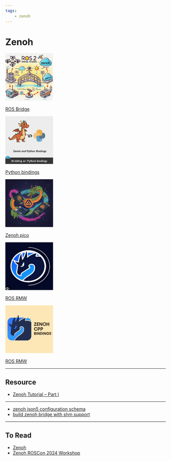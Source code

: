 ```yaml
---
tags:
    - zenoh
---
```


# Zenoh

<div class="grid-container">
    <div class="grid-item">
        <a href="ros_bridge">
        <img src="images/ros.png" width="150" height="150">
        <p>ROS Bridge</p>
        </a>
    </div>
    <div class="grid-item">
    <a href="python_bindings">
        <img src="images/python.png" width="150" height="150">
        <p>Python bindings</p>
        </a>
    </div>
    <div class="grid-item">
        <a href="remote_ssh">
        <img src="images/pico.png" width="150" height="150">
        <p>Zenoh pico</p>
        </a>
    </div>
     <div class="grid-item">
        <a href="rmw">
        <img src="images/zenoh_rmw.png" width="150" height="150">
        <p>ROS RMW</p>
        </a>
    </div>
    <div class="grid-item">
        <a href="cpp_bindings">
        <img src="images/cpp_bindings.png" width="150" height="150">
        <p>ROS RMW</p>
        </a>
    </div>
</div>

---

## Resource
- [Zenoh Tutorial – Part I](https://youtu.be/xNJlDIkV2uo?list=PLZDEtJusUvAa91YlGT4ugsR3_heTa1RqS)
  
---

- [zenoh json5 configuration schema](https://github.com/eclipse-zenoh/zenoh/blob/main/DEFAULT_CONFIG.json5)
- [build zenoh bridge with shm support ](ros_bridge/zenoh_bridge_build_with_shm.md)

---

## To Read
- [Zenoh](https://conferences2.sigcomm.org/acm-icn/2022/assets/zenoh-4-Zenoh-and-Zenoh-Flow-Hands-on-e8cbd760e0b88b74417fb1c14d1d373b5ce2a094bc29b5f1a0bfd8e52030c151.pdf)
- [Zenoh ROSCon 2024 Workshop](https://github.com/ZettaScaleLabs/roscon2024_workshop/tree/main)
  